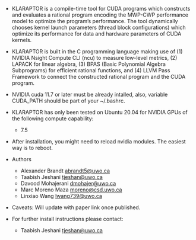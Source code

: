 * KLARAPTOR is a compile-time tool for CUDA programs which constructs and
  evaluates a rational program encoding the MWP-CWP performance model to 
  optimize the program’s performance. The tool dynamically chooses kernel
  launch parameters (thread block configurations) which optimize its performance
  for data and hardware parameters of CUDA kernels.

* KLARAPTOR is built in the C programming language making use of (1) NVIDIA
  Nsight Compute CLI (ncu) to measure low-level metrics, (2) LAPACK for linear algebra, (3)
  BPAS (Basic Polynomial Algebra Subprograms) for efficient rational functions,
  and (4) LLVM Pass Framework to connect the constructed rational program and
  the CUDA program.

* NVIDIA cuda 11.7 or later must be already intalled, also, variable CUDA_PATH
  should be part of your ~/.bashrc.  

* KLARAPTOR has only been tested on Ubuntu 20.04 for NVIDIA GPUs of the 
  following compute capability:
  * 7.5

* After installation, you might need to reload nvidia modules. The easiest way
  is to reboot.

* Authors
  * Alexander Brandt <abrandt5@uwo.ca>
  * Taabish Jeshani <tjeshan@uwo.ca>
  * Davood Mohajerani <dmohajer@uwo.ca>
  * Marc Moreno Maza <moreno@csd.uwo.ca>
  * Linxiao Wang <lwang739@uwo.ca>

* Caveats: Will update with paper link once published.

* For further install instructions please contact: 
  * Taabish Jeshani <tjeshan@uwo.ca> 